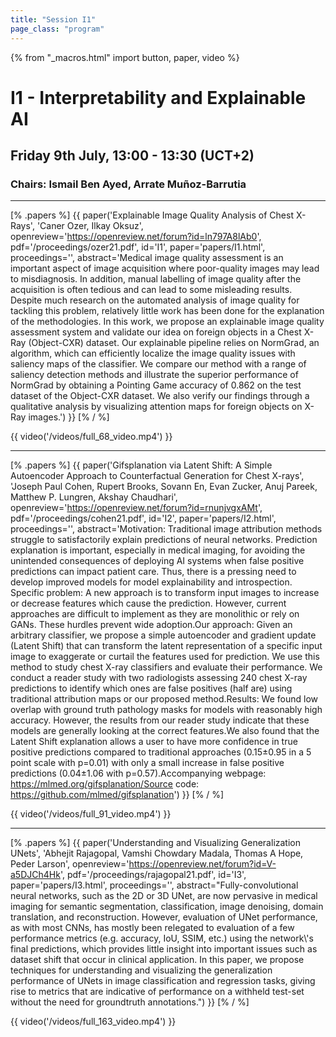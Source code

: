 ```yaml
---
title: "Session I1"
page_class: "program"
---
```


{% from "_macros.html" import button, paper, video %}

# I1 - Interpretability and Explainable AI
##  Friday 9th July, 13:00 - 13:30 (UCT+2)
### Chairs: Ismail Ben Ayed, Arrate Muñoz-Barrutia



---
                        
[% .papers %]
{{ paper('Explainable Image Quality Analysis of Chest X-Rays',
        'Caner Ozer, Ilkay Oksuz',
        openreview='https://openreview.net/forum?id=ln797A8lAb0',
        pdf='/proceedings/ozer21.pdf',
        id='I1',
        paper='papers/I1.html',
        proceedings='',
        abstract='Medical image quality assessment is an important aspect of image acquisition where poor-quality images may lead to misdiagnosis. In addition, manual labelling of image quality after the acquisition is often tedious and can lead to some misleading results. Despite much research on the automated analysis of image quality for tackling this problem, relatively little work has been done for the explanation of the methodologies. In this work, we propose an explainable image quality assessment system and validate our idea on foreign objects in a Chest X-Ray (Object-CXR) dataset. Our explainable pipeline relies on NormGrad, an algorithm, which can efficiently localize the image quality issues with saliency maps of the classifier. We compare our method with a range of saliency detection methods and illustrate the superior performance of NormGrad by obtaining a Pointing Game accuracy of 0.862 on the test dataset of the Object-CXR dataset. We also verify our findings through a qualitative analysis by visualizing attention maps for foreign objects on X-Ray images.')
}}
[% / %]
                        
{{ video('/videos/full_68_video.mp4') }}
                        

---
                        
[% .papers %]
{{ paper('Gifsplanation via Latent Shift: A Simple Autoencoder Approach to Counterfactual Generation for Chest X-rays',
        'Joseph Paul Cohen, Rupert Brooks, Sovann En, Evan Zucker, Anuj Pareek, Matthew P. Lungren, Akshay Chaudhari',
        openreview='https://openreview.net/forum?id=rnunjvgxAMt',
        pdf='/proceedings/cohen21.pdf',
        id='I2',
        paper='papers/I2.html',
        proceedings='',
        abstract='Motivation: Traditional image attribution methods struggle to satisfactorily explain predictions of neural networks. Prediction explanation is important, especially in medical imaging, for avoiding the unintended consequences of deploying AI systems when false positive predictions can impact patient care. Thus, there is a pressing need to develop improved models for model explainability and introspection. Specific problem: A new approach is to transform input images to increase or decrease features which cause the prediction. However, current approaches are difficult to implement as they are monolithic or rely on GANs. These hurdles prevent wide adoption.Our approach: Given an arbitrary classifier, we propose a simple autoencoder and gradient update (Latent Shift) that can transform the latent representation of a specific input image to exaggerate or curtail the features used for prediction. We use this method to study chest X-ray classifiers and evaluate their performance. We conduct a reader study with two radiologists assessing 240 chest X-ray predictions to identify which ones are false positives (half are) using traditional attribution maps or our proposed method.Results: We found low overlap with ground truth pathology masks for models with reasonably high accuracy. However, the results from our reader study indicate that these models are generally looking at the correct features.We also found that the Latent Shift explanation allows a user to have more confidence in true positive predictions compared to traditional approaches (0.15±0.95 in a 5 point scale with p=0.01) with only a small increase in false positive predictions (0.04±1.06 with p=0.57).Accompanying webpage: https://mlmed.org/gifsplanation/Source code: https://github.com/mlmed/gifsplanation')
}}
[% / %]
                        
{{ video('/videos/full_91_video.mp4') }}
                        

---
                        
[% .papers %]
{{ paper('Understanding and Visualizing Generalization UNets',
        'Abhejit Rajagopal, Vamshi Chowdary Madala, Thomas A Hope, Peder Larson',
        openreview='https://openreview.net/forum?id=V-a5DJCh4Hk',
        pdf='/proceedings/rajagopal21.pdf',
        id='I3',
        paper='papers/I3.html',
        proceedings='',
        abstract="Fully-convolutional neural networks, such as the 2D or 3D UNet, are now pervasive in medical imaging for semantic segmentation, classification, image denoising, domain translation, and reconstruction. However, evaluation of UNet performance, as with most CNNs, has mostly been relegated to evaluation of a few performance metrics (e.g. accuracy, IoU, SSIM, etc.) using the network\\'s final predictions, which provides little insight into important issues such as dataset shift that occur in clinical application. In this paper, we propose techniques for understanding and visualizing the generalization performance of UNets in image classification and regression tasks, giving rise to metrics that are indicative of performance on a withheld test-set without the need for groundtruth annotations.")
}}
[% / %]
                        
{{ video('/videos/full_163_video.mp4') }}
                        